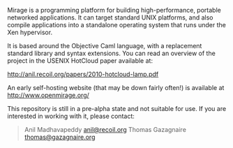 Mirage is a programming platform for building high-performance, portable
networked applications.  It can target standard UNIX platforms, and also
compile applications into a standalone operating system that runs under
the Xen hypervisor.

It is based around the Objective Caml language, with a replacement
standard library and syntax extensions. You can read an overview of the
project in the USENIX HotCloud paper available at:

<http://anil.recoil.org/papers/2010-hotcloud-lamp.pdf>

An early self-hosting website (that may be down fairly often!) is
available at <http://www.openmirage.org/>

This repository is still in a pre-alpha state and not suitable for use. If
you are interested in working with it, please contact:

> Anil Madhavapeddy <anil@recoil.org>
> Thomas Gazagnaire <thomas@gazagnaire.org>

